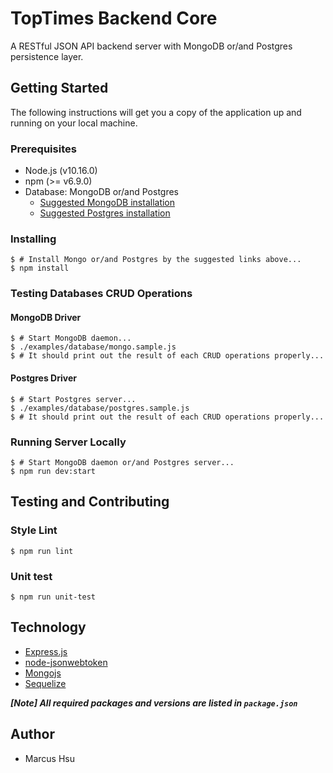 # TopTimes Backend Core

A RESTful JSON API backend server with MongoDB or/and Postgres persistence layer.

## Getting Started

The following instructions will get you a copy of the application up and running on your local machine.

### Prerequisites

- Node.js (v10.16.0)
- npm (>= v6.9.0)
- Database: MongoDB or/and Postgres
	- [Suggested MongoDB installation](https://docs.mongodb.com/manual/installation/)
	- [Suggested Postgres installation](https://postgresapp.com/)

### Installing

```
$ # Install Mongo or/and Postgres by the suggested links above...
$ npm install
```

### Testing Databases CRUD Operations

#### MongoDB Driver

```
$ # Start MongoDB daemon...
$ ./examples/database/mongo.sample.js
$ # It should print out the result of each CRUD operations properly...
```

#### Postgres Driver

```
$ # Start Postgres server...
$ ./examples/database/postgres.sample.js
$ # It should print out the result of each CRUD operations properly...
```

### Running Server Locally

```
$ # Start MongoDB daemon or/and Postgres server...
$ npm run dev:start
```

## Testing and Contributing

### Style Lint

```
$ npm run lint
```

### Unit test

```
$ npm run unit-test
```


## Technology

* [Express.js](http://expressjs.com/)
* [node-jsonwebtoken](https://github.com/auth0/node-jsonwebtoken)
* [Mongojs](https://github.com/mafintosh/mongojs)
* [Sequelize](http://docs.sequelizejs.com/en/latest/)

***[Note] All required packages and versions are listed in `package.json`***

## Author

* Marcus Hsu


